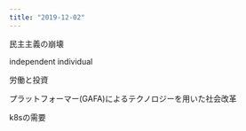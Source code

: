 ```yaml
---
title: "2019-12-02"
---
```


民主主義の崩壊

independent individual

労働と投資

プラットフォーマー(GAFA)によるテクノロジーを用いた社会改革

k8sの需要